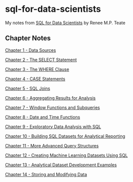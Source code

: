 # sql-for-data-scientists

My notes from [SQL for Data Scientists](https://sqlfordatascientists.com/) by Renee M.P. Teate

## Chapter Notes 

[Chapter 1 - Data Sources](notes/01_Data-Sources.md) <br>

[Chapter 2 - The SELECT Statement](notes/02_SELECT.md) <br>

[Chapter 3 - The WHERE Clause](notes/03_WHERE.md) <br>

[Chapter 4 - CASE Statements](notes/04_CASE.md) <br>

[Chapter 5 - SQL Joins](notes/05_JOINS.md) <br>

[Chapter 6 - Aggregating Results for Analysis]() <br>

[Chapter 7 - Window Functions and Subqueries]() <br>

[Chapter 8 - Date and Time Functions]() <br>

[Chapter 9 - Exploratory Data Analysis with SQL]() <br>

[Chapter 10 - Building SQL Datasets for Analytical Reporting]() <br>

[Chapter 11 - More Advanced Query Structures]() <br>

[Chapter 12 - Creating Machine Learning Datasets Using SQL]() <br>

[Chapter 13 - Analytical Dataset Development Examples]() <br>

[Chapter 14 - Storing and Modifying Data]() <br>
